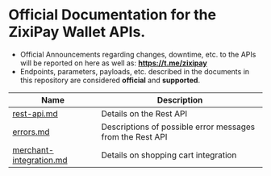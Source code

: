 # Official Documentation for the ZixiPay Wallet APIs.
* Official Announcements regarding changes, downtime, etc. to the APIs will be reported on here as well as: **https://t.me/zixipay**
* Endpoints, parameters, payloads, etc. described in the documents in this repository are considered **official** and **supported**.


Name | Description
------------ | ------------
[rest-api.md](./rest-api.md) | Details on the Rest API
[errors.md](./errors.md) | Descriptions of possible error messages from the Rest API
[merchant-integration.md](./merchant.md) | Details on shopping cart integration

